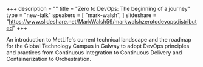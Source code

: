 +++
description = ""
title = "Zero to DevOps: The beginning of a journey"
type = "new-talk"
speakers = [
        "mark-walsh",
]
slideshare = "https://www.slideshare.net/MarkWalsh59/markwalshzerotodevopsdistributed"
+++
<p>An introduction to MetLife's current technical landscape and the roadmap for the Global Technology Campus in Galway to adopt DevOps principles and practices from Continuous Integration to Continuous Delivery and Containerization to Orchestration.</p>
